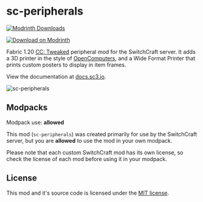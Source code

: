 # sc-peripherals

<!-- modrinth_exclude.start -->
[![Modrinth Downloads](https://img.shields.io/modrinth/dt/sc-peripherals)](https://modrinth.com/mod/sc-peripherals/)

[![Download on Modrinth](https://i.imgur.com/hbYUrTZ.png)](https://modrinth.com/mod/sc-peripherals/)
<!-- modrinth_exclude.end -->

Fabric 1.20 [CC: Tweaked](https://github.com/cc-tweaked/cc-tweaked) peripheral mod for the SwitchCraft server. 
It adds a 3D printer in the style of 
[OpenComputers](https://github.com/MightyPirates/OpenComputers), and a Wide Format Printer that prints custom posters to
display in item frames.

View the documentation at [docs.sc3.io](https://docs.sc3.io/whats-new/sc-peripherals.html).

![sc-peripherals](img/header.png)

## Modpacks

Modpack use: **allowed**

This mod (`sc-peripherals`) was created primarily for use by the SwitchCraft server, but you are **allowed** to use the 
mod in your own modpack.

Please note that each custom SwitchCraft mod has its own license, so check the license of each mod before using it in 
your modpack.
  
## License

This mod and it's source code is licensed under the 
[MIT license](https://github.com/SwitchCraftCC/sc-peripherals/blob/HEAD/LICENSE).
